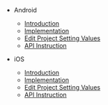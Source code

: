 * Android
   * [Introduction](/EN/Android/summary)
   * [Implementation](/EN/Android/sdk_implementation)
   * [Edit Project Setting Values](/EN/Android/edit_resources)
   * [API Instruction](/EN/Android/Interface_design_description)

* iOS
    * [Introduction](/EN/iOS/1.summary)
    * [Implementation](/EN/iOS/2.AccessProcess)
    * [Edit Project Setting Values](/EN/iOS/3.ConfigProjectParam)
    * [API Instruction](/EN/iOS/4.SDKUsage)
